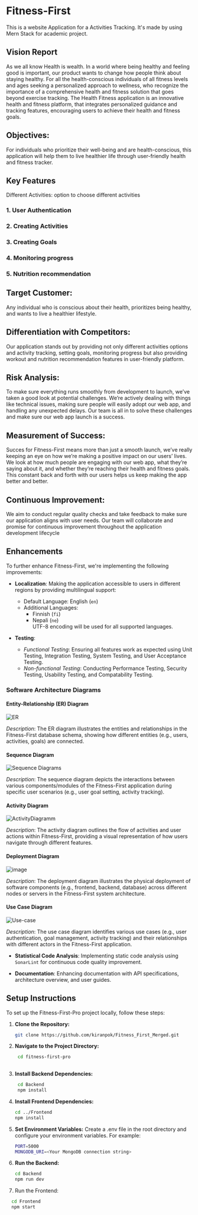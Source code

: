 # Fitness-First

This is a website Application for a Activities Tracking. It's made by using Mern Stack for academic project.
## Vision Report

As we all know Health is wealth. In a world where being healthy and feeling good is important, our product wants to change how people think about staying healthy. For all the health-conscious individuals of all fitness levels and ages seeking a personalized approach to wellness, who recognize the importance of a comprehensive health and fitness solution that goes beyond exercise tracking. The Health Fitness application is an innovative health and fitness platform, that integrates personalized guidance and tracking features, encouraging users to achieve their health and fitness goals.  

## Objectives:  

For individuals who prioritize their well-being and are health-conscious, this application will help them to live healthier life through user-friendly health and fitness tracker. 

## Key Features  

Different Activities: option to choose different activities 

### 1. User Authentication

### 2. Creating Activities 

### 3. Creating Goals

### 4. Monitoring progress

### 5. Nutrition recommendation


## Target Customer: 

Any individual who is conscious about their health, prioritizes being healthy, and wants to live a healthier lifestyle. 


## Differentiation with Competitors:  

Our application stands out by providing not only different activities options and activity tracking, setting goals, monitoring progress but also providing workout and nutrition recommendation features in user-friendly platform.  

## Risk Analysis:  

To make sure everything runs smoothly from development to launch, we’ve taken a good look at potential challenges. We’re actively dealing with things like technical issues, making sure people will easily adopt our web app, and handling any unexpected delays. Our team is all in to solve these challenges and make sure our web app launch is a success. 

## Measurement of Success: 

Succes for Fitness-First means more than just a smooth launch, we’ve really keeping an eye on how we’re making a positive impact on our users’ lives. We look at how much people are engaging with our web app, what they’re saying about it, and whether they’re reaching their health and fitness goals. This constant back and forth with our users helps us keep making the app better and better. 

## Continuous Improvement:  

We aim to conduct regular quality checks and take feedback to make sure our application aligns with user needs. Our team will collaborate and promise for continuous improvement throughout the application development lifecycle 

## Enhancements

To further enhance Fitness-First, we're implementing the following improvements:

- **Localization**: Making the application accessible to users in different regions by providing multilingual support:
  - Default Language: English (`en`)
  - Additional Languages:
    - Finnish (`fi`)
    - Nepali (`ne`)  
  UTF-8 encoding will be used for all supported languages.

- **Testing**:
  - *Functional Testing*: Ensuring all features work as expected using Unit Testing, Integration Testing, System Testing, and User Acceptance Testing. 
  - *Non-functional Testing*: Conducting Performance Testing, Security Testing, Usability Testing, and Compatability Testing.
### Software Architecture Diagrams

#### Entity-Relationship (ER) Diagram

![ER](https://github.com/kiranpok/Fitness_First_Merged/assets/144848601/37c2f087-57c5-4b2d-94fa-446da414bf14)



*Description*: The ER diagram illustrates the entities and relationships in the Fitness-First database schema, showing how different entities (e.g., users, activities, goals) are connected.



#### Sequence Diagram

![Sequence Diagrams](https://github.com/kiranpok/Fitness_First_Merged/assets/144848601/a861460f-2587-4e8f-a48a-937323a0c256)



*Description*: The sequence diagram depicts the interactions between various components/modules of the Fitness-First application during specific user scenarios (e.g., user goal setting, activity tracking).

#### Activity Diagram

![ActivityDiagramm](https://github.com/kiranpok/Fitness_First_Merged/assets/144848601/c64d985b-d5c7-4cf3-bc76-055d739065d7)

*Description*: The activity diagram outlines the flow of activities and user actions within Fitness-First, providing a visual representation of how users navigate through different features.

#### Deployment Diagram

![image](https://github.com/kiranpok/Fitness_First_Merged/assets/144848601/364aebd7-5563-49b1-a320-4faec2916388)


*Description*: The deployment diagram illustrates the physical deployment of software components (e.g., frontend, backend, database) across different nodes or servers in the Fitness-First system architecture.

#### Use Case Diagram

![Use-case](https://github.com/kiranpok/Fitness_First_Merged/assets/144848601/81a097a8-0a39-4856-ba11-116fd85acfd4)


*Description*: The use case diagram identifies various use cases (e.g., user authentication, goal management, activity tracking) and their relationships with different actors in the Fitness-First application.

  
- **Statistical Code Analysis**: Implementing static code analysis using `SonarLint` for continuous code quality improvement.
  
- **Documentation**: Enhancing documentation with API specifications, architecture overview, and user guides.

## Setup Instructions

To set up the Fitness-First-Pro project locally, follow these steps:

1. **Clone the Repository:**

   ```bash
   git clone https://github.com/kiranpok/Fitness_First_Merged.git
   

2. **Navigate to the Project Directory:**
   ```bash
    cd fitness-first-pro 
  

3. **Install Backend Dependencies:**

   ```bash
    cd Backend
    npm install 

4. **Install Frontend Dependencies:**

    ```bash
    cd ../Frontend
    npm install

5. **Set Environment Variables:**
  Create a .env file in the root directory and configure your environment variables. For example:
    ```bash
    PORT=5000
    MONGODB_URI=<Your MongoDB connection string>

6. **Run the Backend:**
    ```bash
    cd Backend
    npm run dev

7. Run the Frontend:

  ```bash
    cd Frontend
    npm start
